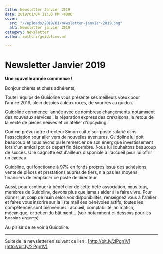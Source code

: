 ```yaml
---
title: Newsletter Janvier 2019
date: 2019/01/04 11:00 PM +0000
cover:
  src: "//uploads/2019/01/newsletter-janvier-2019.png"
  alt: Newsletter janvier 2019
category: Newsletter
author: authors/guidoline.md

---
```

# Newsletter Janvier 2019

**Une nouvelle année commence !**

Bonjour chères et chers adhérents,

Toute l'équipe de Guidoline vous présente ses meilleurs vœux pour l’année 2019, plein de joies à deux roues, de sourires au guidon.

Guidoline commence l’année avec de nombreux changements, notamment des nouveaux services : la réparation express des crevaisons, le retour de la vente de pièces neuves et un atelier d'upcycling.

Comme prévu notre directeur Simon quitte son poste salarié dans l'association pour aller vers de nouvelles aventures. Guidoline lui doit beaucoup et nous avons pu le remercier de son énergique investissement lors d'un amical pot de départ fin décembre. Nous lui souhaitons beaucoup de succès. Une cagnotte est d'ailleurs disponible à l'accueil pour lui offrir un cadeau.

Guidoline, qui fonctionne à 97% en fonds propres issus des adhésions, vente de pièces et prestations auprès de tiers, n'a pas les moyens financiers de remplacer ce poste de directeur.

Aussi, pour continuer à bénéficier de cette belle association, nous tous, membres de Guidoline, devons plus que jamais aider à la faire vivre. Pour donner un coup de main selon vos disponibilités, renseignez vous à l'atelier et faites vous inscrire sur la liste mail des bénévoles actifs, toutes les compétences sont bienvenues : accueil, comptabilité, animation, mécanique, entretien du bâtiment... (voir notamment ci-dessous pour les besoins urgents).

Au plaisir de se voir à Guidoline.

---

Suite de la newsletter en suivant ce lien : [http://bit.ly/2IPgn1V](http://bit.ly/2IPgn1V)
